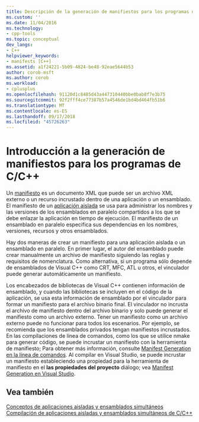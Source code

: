 ```yaml
---
title: Descripción de la generación de manifiestos para los programas de C/C ++ | Microsoft Docs
ms.custom: ''
ms.date: 11/04/2016
ms.technology:
- cpp-tools
ms.topic: conceptual
dev_langs:
- C++
helpviewer_keywords:
- manifests [C++]
ms.assetid: a1f24221-5b09-4824-be48-92eae5644b53
author: corob-msft
ms.author: corob
ms.workload:
- cplusplus
ms.openlocfilehash: 91120d1c8485d43a447310440bbe0bab8f7e3b75
ms.sourcegitcommit: 92f2fff4ce77387b57a4546de1bd4bd464fb51b6
ms.translationtype: MT
ms.contentlocale: es-ES
ms.lasthandoff: 09/17/2018
ms.locfileid: "45726263"
---
```

# <a name="understanding-manifest-generation-for-cc-programs"></a>Introducción a la generación de manifiestos para los programas de C/C++

Un [manifiesto](https://msdn.microsoft.com/library/aa375365) es un documento XML que puede ser un archivo XML externo o un recurso incrustado dentro de una aplicación o un ensamblado. El manifiesto de un [aplicación aislada](/windows/desktop/SbsCs/isolated-applications) se usa para administrar los nombres y las versiones de los ensamblados en paralelo compartidos a los que se debe enlazar la aplicación en tiempo de ejecución. El manifiesto de un ensamblado en paralelo especifica sus dependencias en los nombres, versiones, recursos y otros ensamblados.

Hay dos maneras de crear un manifiesto para una aplicación aislada o un ensamblado en paralelo. En primer lugar, el autor del ensamblado puede crear manualmente un archivo de manifiesto siguiendo las reglas y requisitos de nomenclatura. Como alternativa, si un programa sólo depende de ensamblados de Visual C++ como CRT, MFC, ATL u otros, el vinculador puede generar automáticamente un manifiesto.

Los encabezados de bibliotecas de Visual C++ contienen información de ensamblado, y cuando las bibliotecas se incluyen en el código de la aplicación, se usa esta información de ensamblado por el vinculador para formar un manifiesto para el archivo binario final. El vinculador no incrusta el archivo de manifiesto dentro del archivo binario y solo puede generar el manifiesto como un archivo externo. Tener un manifiesto como un archivo externo puede no funcionar para todos los escenarios. Por ejemplo, se recomienda que los ensamblados privados tengan manifiestos incrustados. En las compilaciones de línea de comandos, como los que se utilice nmake para generar código, se puede incrustar un manifiesto con la herramienta de manifiesto; Para obtener más información, consulte [Manifest Generation en la línea de comandos](../build/manifest-generation-at-the-command-line.md). Al compilar en Visual Studio, se puede incrustar un manifiesto estableciendo una propiedad para la herramienta de manifiesto en el **las propiedades del proyecto** diálogo; vea [Manifest Generation en Visual Studio](../build/manifest-generation-in-visual-studio.md).

## <a name="see-also"></a>Vea también

[Conceptos de aplicaciones aisladas y ensamblados simultáneos](../build/concepts-of-isolated-applications-and-side-by-side-assemblies.md)<br/>
[Compilación de aplicaciones aisladas y ensamblados simultáneos de C/C++](../build/building-c-cpp-isolated-applications-and-side-by-side-assemblies.md)